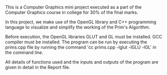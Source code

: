 This is a Computer Graphics mini project executed as a part of the Computer Graphics course in college for 30% of the final marks. 

In this project, we make use of the OpenGL library and C++ programming language to visualize and simplify the working of the Prim's Algorithm.

Before execution, the OpenGL libraries GLUT and GL must be installed. GCC compiler must be installed.
The program can be run by executing the prims.cpp file by running the command 'cc prims.cpp -lglut -lGLU -lGL' in the command line.

All details of functions used and the inputs and outputs of the program are given in detail in the Report file.